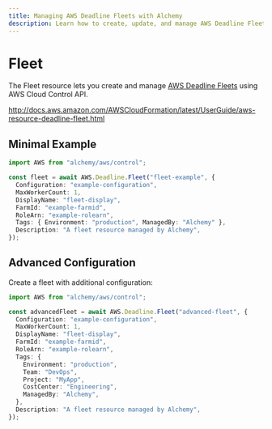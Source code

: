 ```yaml
---
title: Managing AWS Deadline Fleets with Alchemy
description: Learn how to create, update, and manage AWS Deadline Fleets using Alchemy Cloud Control.
---
```


# Fleet

The Fleet resource lets you create and manage [AWS Deadline Fleets](https://docs.aws.amazon.com/deadline/latest/userguide/) using AWS Cloud Control API.

http://docs.aws.amazon.com/AWSCloudFormation/latest/UserGuide/aws-resource-deadline-fleet.html

## Minimal Example

```ts
import AWS from "alchemy/aws/control";

const fleet = await AWS.Deadline.Fleet("fleet-example", {
  Configuration: "example-configuration",
  MaxWorkerCount: 1,
  DisplayName: "fleet-display",
  FarmId: "example-farmid",
  RoleArn: "example-rolearn",
  Tags: { Environment: "production", ManagedBy: "Alchemy" },
  Description: "A fleet resource managed by Alchemy",
});
```

## Advanced Configuration

Create a fleet with additional configuration:

```ts
import AWS from "alchemy/aws/control";

const advancedFleet = await AWS.Deadline.Fleet("advanced-fleet", {
  Configuration: "example-configuration",
  MaxWorkerCount: 1,
  DisplayName: "fleet-display",
  FarmId: "example-farmid",
  RoleArn: "example-rolearn",
  Tags: {
    Environment: "production",
    Team: "DevOps",
    Project: "MyApp",
    CostCenter: "Engineering",
    ManagedBy: "Alchemy",
  },
  Description: "A fleet resource managed by Alchemy",
});
```

